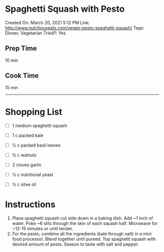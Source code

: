 # Spaghetti Squash with Pesto

Created On: March 20, 2021 5:12 PM
Link: http://www.nutritiouseats.com/vegan-pesto-spaghetti-squash/
Tags: Dinner, Vegetarian
Tried?: Yes

## Prep Time

10 min

## Cook Time

15 min

---

# Shopping List

- [ ]  1 medium spaghetti squash
- [ ]  1 c packed kale
- [ ]  ½ c packed basil leaves
- [ ]  ½ c walnuts
- [ ]  2 cloves garlic

- [ ]  ⅓ c nutritional yeast
- [ ]  ½ c olive oil

# Instructions

1. Place spaghetti squash cut side down in a baking dish. Add ~1 inch of water. Poke ~6 slits through the skin of each squash half. Microwave for ~12-15 minutes or until tender.
2. For the pesto, combine all the ingredients (kale through salt) in a mini food processor. Blend together until pureed. Top spaghetti squash with desired amount of pesto. Season to taste with salt and pepper.